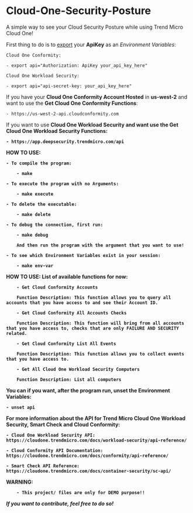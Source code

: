 # Cloud-One-Security-Posture
A simple way to see your Cloud Security Posture while using Trend Micro Cloud One!

First thing to do is to <u>export</u> your <b>ApiKey</b> as an <i>Environment Variables</i>:

    Cloud One Conformity:

    - export api="Authorization: ApiKey your_api_key_here"

    Cloud One Workload Security:

    - export api="api-secret-key: your_api_key_here"


If you have your <b>Cloud One Conformity Account Hosted</b> in <b>us-west-2</b> and want to use the <b>Get Cloud One Conformity Functions</b>: 
        
    - https://us-west-2-api.cloudconformity.com


If you want to use <b>Cloud One Workload Security and want use the <b>Get Cloud One Workload Security Functions</b>:

    - https://app.deepsecurity.trendmicro.com/api

<b>HOW TO USE:</b>

    - To compile the program:

        - make

    - To execute the program with no Arguments:

        - make execute
    
    - To delete the executable:

        - make delete
    
    - To debug the connection, first run:

        - make debug
        
        And then run the program with the argument that you want to use!

    - To see which Environment Variables exist in your session:

        - make env-var


<b>HOW TO USE: List of available functions for now: </b>

        - Get Cloud Conformity Accounts

        Function Description: This function allows you to query all accounts that you have access to and see their Account ID.

        - Get Cloud Conformity All Accounts Checks

        Function Description: This function will bring from all accounts that you have access to, checks that are only FAILURE AND SECURITY related.

        - Get Cloud Conformity List All Events

        Function Description: This function allows you to collect events that you have access to.

        - Get All Cloud One Workload Security Computers

        Function Description: List all computers


You can if you want, after the program run, unset the Environment Variables:

    - unset api

For more information about the API for <b>Trend Micro Cloud One Workload Security</b>, <b>Smart Check</b> and <b>Cloud Conformity</b>:

    - Cloud One Workload Security API: https://cloudone.trendmicro.com/docs/workload-security/api-reference/

    - Cloud Conformity API Documentation: https://cloudone.trendmicro.com/docs/conformity/api-reference/ 

    - Smart Check API Reference: https://cloudone.trendmicro.com/docs/container-security/sc-api/


<b>WARNING:</b>

        - This project/ files are only for DEMO purpose!!


<i>If you want to contribute, feel free to do so!</i>